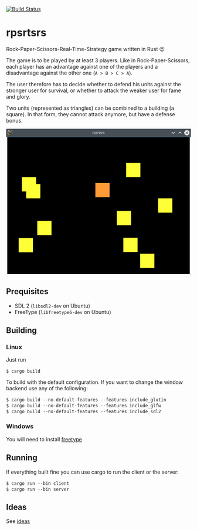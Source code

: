 [![Build Status](https://travis-ci.org/coredump-ch/rpsrtsrs.svg?branch=master)](https://travis-ci.org/coredump-ch/rpsrtsrs)

# rpsrtsrs

Rock-Paper-Scissors-Real-Time-Strategy game written in Rust :wink:

The game is to be played by at least 3 players. Like in Rock-Paper-Scissors,
each player has an advantage against one of the players and a disadvantage
against the other one (`A > B > C > A`).

The user therefore has to decide whether to defend his units against the
stronger user for survival, or whether to attack the weaker user for fame and
glory.

Two units (represented as triangles) can be combined to a building (a square).
In that form, they cannot attack anymore, but have a defense bonus.

![screenshot](docs/images/game-board-initial.png)

## Prequisites

* SDL 2 (`libsdl2-dev` on Ubuntu)
* FreeType (`libfreetype6-dev` on Ubuntu)

## Building

### Linux

Just run

    $ cargo build

To build with the default configuration. If you want to change the window
backend use any of the following:

    $ cargo build --no-default-features --features include_glutin
    $ cargo build --no-default-features --features include_glfw
    $ cargo build --no-default-features --features include_sdl2

### Windows

You will need to install [freetype](https://github.com/PistonDevelopers/freetype-sys#for-windows-users)

## Running

If everything built fine you can use cargo to run the client or the server:

    $ cargo run --bin client
    $ cargo run --bin server

## Ideas

See [ideas](ideas.md)
